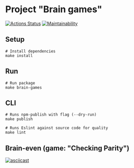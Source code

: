 # Project "Brain games"
[![Actions Status](https://github.com/Teihden/frontend-project-44/workflows/hexlet-check/badge.svg)](https://github.com/Teihden/frontend-project-44/actions)
[![Maintainability](https://api.codeclimate.com/v1/badges/214574a61f2bd80cd8b9/maintainability)](https://codeclimate.com/github/Teihden/frontend-project-44/maintainability)

## Setup

```shell
# Install dependencies
make install
```

## Run

```shell
# Run package
make brain-games
```

## CLI

```shell
# Runs npm-publish with flag (--dry-run)
make publish
```

```shell
# Runs Eslint against source code for quality
make lint
```

## Brain-even (game: "Checking Parity")
[![asciicast](https://asciinema.org/a/BJ5qi0OoEdbeaEb4IDF11Xc1c.svg)](https://asciinema.org/a/BJ5qi0OoEdbeaEb4IDF11Xc1c)
